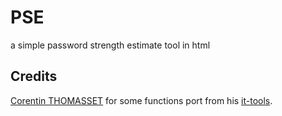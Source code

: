 # PSE
a simple password strength estimate tool in html
## Credits
[Corentin THOMASSET](https://github.com/CorentinTh) for some functions port from his [it-tools](https://github.com/CorentinTh/it-tools).
